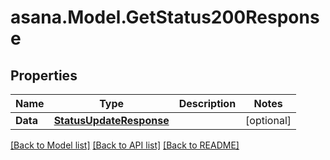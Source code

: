
# asana.Model.GetStatus200Response

## Properties

Name | Type | Description | Notes
------------ | ------------- | ------------- | -------------
**Data** | [**StatusUpdateResponse**](StatusUpdateResponse.md) |  | [optional] 

[[Back to Model list]](../README.md#documentation-for-models)
[[Back to API list]](../README.md#documentation-for-api-endpoints)
[[Back to README]](../README.md)

